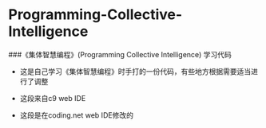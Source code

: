 # Programming-Collective-Intelligence

###《集体智慧编程》(Programming Collective Intelligence) 学习代码

* 这是自己学习《集体智慧编程》时手打的一份代码，有些地方根据需要适当进行了调整

* 这段来自c9 web IDE

* 这段是在coding.net web IDE修改的
